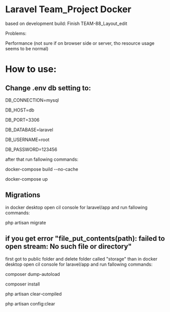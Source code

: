 # Laravel Team_Project Docker 
<p>based on development build: Finish TEAM-88_Layout_edit</p>
<p>Problems:</p>
<p>Performance (not sure if on browser side or server, tho resource usage seems to be normal)</p>

# How to use:

## Change .env db setting to:

<p>DB_CONNECTION=mysql</p>
<p>DB_HOST=db</p>
<p>DB_PORT=3306</p>
<p>DB_DATABASE=laravel</p>
<p>DB_USERNAME=root</p>
<p>DB_PASSWORD=123456</p>

<p>after that run fallowing commands:</p>
<p>docker-compose build --no-cache</p>
<p>docker-compose up</p>

## Migrations 
<p>in docker desktop open cil console for laravel/app and run fallowing commands:</p>
<p>php artisan migrate</p>

## if you get error "file_put_contents(path): failed to open stream: No such file or directory"
<p>first got to public folder and delete folder called "storage" than in docker desktop open cil console for laravel/app and run fallowing commands:</p>
<p>composer dump-autoload</p>
<p>composer install</p>
<p>php artisan clear-compiled</p>
<p>php artisan config:clear</p>


